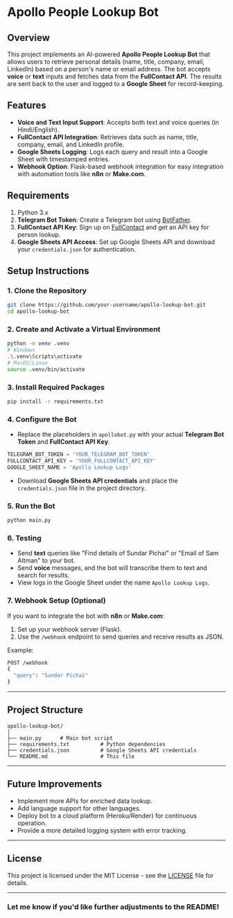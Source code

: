 

# Apollo People Lookup Bot

## Overview

This project implements an AI-powered **Apollo People Lookup Bot** that allows users to retrieve personal details (name, title, company, email, LinkedIn) based on a person's name or email address. The bot accepts **voice** or **text** inputs and fetches data from the **FullContact API**. The results are sent back to the user and logged to a **Google Sheet** for record-keeping.

## Features

* **Voice and Text Input Support**: Accepts both text and voice queries (in Hindi/English).
* **FullContact API Integration**: Retrieves data such as name, title, company, email, and LinkedIn profile.
* **Google Sheets Logging**: Logs each query and result into a Google Sheet with timestamped entries.
* **Webhook Option**: Flask-based webhook integration for easy integration with automation tools like **n8n** or **Make.com**.

## Requirements

1. Python 3.x
2. **Telegram Bot Token**: Create a Telegram bot using [BotFather](https://core.telegram.org/bots#botfather).
3. **FullContact API Key**: Sign up on [FullContact](https://www.fullcontact.com/) and get an API key for person lookup.
4. **Google Sheets API Access**: Set up Google Sheets API and download your `credentials.json` for authentication.

## Setup Instructions

### 1. Clone the Repository

```bash
git clone https://github.com/your-username/apollo-lookup-bot.git
cd apollo-lookup-bot
```

### 2. Create and Activate a Virtual Environment

```bash
python -m venv .venv
# Windows
.\.venv\Scripts\activate
# MacOS/Linux
source .venv/bin/activate
```

### 3. Install Required Packages

```bash
pip install -r requirements.txt
```

### 4. Configure the Bot

* Replace the placeholders in `apollobot.py` with your actual **Telegram Bot Token** and **FullContact API Key**.

```python
TELEGRAM_BOT_TOKEN = 'YOUR_TELEGRAM_BOT_TOKEN'
FULLCONTACT_API_KEY = 'YOUR_FULLCONTACT_API_KEY'
GOOGLE_SHEET_NAME = 'Apollo Lookup Logs'
```

* Download **Google Sheets API credentials** and place the `credentials.json` file in the project directory.

### 5. Run the Bot

```bash
python main.py
```

### 6. Testing

* Send **text** queries like "Find details of Sundar Pichai" or "Email of Sam Altman" to your bot.
* Send **voice** messages, and the bot will transcribe them to text and search for results.
* View logs in the Google Sheet under the name `Apollo Lookup Logs`.

### 7. Webhook Setup (Optional)

If you want to integrate the bot with **n8n** or **Make.com**:

1. Set up your webhook server (Flask).
2. Use the `/webhook` endpoint to send queries and receive results as JSON.

Example:

```bash
POST /webhook
{
  "query": "Sundar Pichai"
}
```

---

## Project Structure

```
apollo-lookup-bot/
│
├── main.py      # Main bot script
├── requirements.txt          # Python dependencies
├── credentials.json          # Google Sheets API credentials
└── README.md                 # This file
```

---

## Future Improvements

* Implement more APIs for enriched data lookup.
* Add language support for other languages.
* Deploy bot to a cloud platform (Heroku/Render) for continuous operation.
* Provide a more detailed logging system with error tracking.

---

## License

This project is licensed under the MIT License - see the [LICENSE](LICENSE) file for details.

---

### Let me know if you'd like further adjustments to the **README**!

